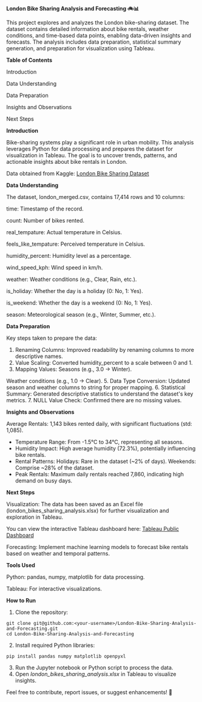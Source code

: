 **London Bike Sharing Analysis and Forecasting 🚲📊**

This project explores and analyzes the London bike-sharing dataset. The dataset contains detailed information about bike rentals, weather conditions, and time-based data points, enabling data-driven insights and forecasts. The analysis includes data preparation, statistical summary generation, and preparation for visualization using Tableau.

**Table of Contents**

Introduction

Data Understanding

Data Preparation

Insights and Observations

Next Steps

**Introduction**

Bike-sharing systems play a significant role in urban mobility. This analysis leverages Python for data processing and prepares the dataset for visualization in Tableau. The goal is to uncover trends, patterns, and actionable insights about bike rentals in London.

Data obtained from Kaggle: [London Bike Sharing Dataset]([https://public.tableau.com/views/LondonBikeSharingDashboard_17365424694300/Dashboard1?:language=en-US&:sid=&:redirect=auth&:display_count=n&:origin=viz_share_link](https://www.kaggle.com/datasets/hmavrodiev/london-bike-sharing-dataset/data))

**Data Understanding**

The dataset, london_merged.csv, contains 17,414 rows and 10 columns:

  time: Timestamp of the record.
  
  count: Number of bikes rented.
  
  real_tempature: Actual temperature in Celsius.
  
  feels_like_tempature: Perceived temperature in Celsius.
  
  humidity_percent: Humidity level as a percentage.
  
  wind_speed_kph: Wind speed in km/h.
  
  weather: Weather conditions (e.g., Clear, Rain, etc.).
  
  is_holiday: Whether the day is a holiday (0: No, 1: Yes).
  
  is_weekend: Whether the day is a weekend (0: No, 1: Yes).
  
  season: Meteorological season (e.g., Winter, Summer, etc.).
  
**Data Preparation**

Key steps taken to prepare the data:

1. Renaming Columns: Improved readability by renaming columns to more descriptive names.
2. Value Scaling: Converted humidity_percent to a scale between 0 and 1.
3. Mapping Values:
  Seasons (e.g., 3.0 → Winter).

  Weather conditions (e.g., 1.0 → Clear).
5. Data Type Conversion: Updated season and weather columns to string for proper mapping.
6. Statistical Summary: Generated descriptive statistics to understand the dataset's key metrics.
7. NULL Value Check: Confirmed there are no missing values.
   
**Insights and Observations**

Average Rentals: 1,143 bikes rented daily, with significant fluctuations (std: 1,085).
- Temperature Range: From -1.5°C to 34°C, representing all seasons.
- Humidity Impact: High average humidity (72.3%), potentially influencing bike rentals.
- Rental Patterns:
    Holidays: Rare in the dataset (~2% of days).
    Weekends: Comprise ~28% of the dataset.
- Peak Rentals: Maximum daily rentals reached 7,860, indicating high demand on busy days.
  
**Next Steps**
  
Visualization: The data has been saved as an Excel file (london_bikes_sharing_analysis.xlsx) for further visualization and exploration in Tableau.

You can view the interactive Tableau dashboard here: [Tableau Public Dashboard](https://public.tableau.com/views/LondonBikeSharingDashboard_17365424694300/Dashboard1?:language=en-US&:sid=&:redirect=auth&:display_count=n&:origin=viz_share_link)

Forecasting: Implement machine learning models to forecast bike rentals based on weather and temporal patterns.

**Tools Used**

Python: pandas, numpy, matplotlib for data processing.

Tableau: For interactive visualizations.

**How to Run**

1. Clone the repository:
```
git clone git@github.com:<your-username>/London-Bike-Sharing-Analysis-and-Forecasting.git
cd London-Bike-Sharing-Analysis-and-Forecasting
```

2. Install required Python libraries:

```
pip install pandas numpy matplotlib openpyxl
```
3. Run the Jupyter notebook or Python script to process the data.
4. Open _london_bikes_sharing_analysis.xlsx_ in Tableau to visualize insights.


Feel free to contribute, report issues, or suggest enhancements! 🚀

